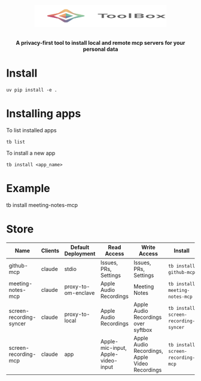 <p align="center">
<img alt="Hugging Face Transformers Library" src="https://raw.githubusercontent.com/OpenMined/agentic-syftbox/refs/heads/main/packages/toolbox/assets/ToolBox.svg" width="352" height="59" style="max-width: 100%;">
  <br/>
  <br/>
</p>

<p align="center"><b>A privacy-first tool to install local and remote mcp servers for your personal data</b></p>

# Install
```
uv pip install -e .
```

# Installing apps
To list installed apps
```
tb list
``` 
To install a new app
```
tb install <app_name>
```


# Example
tb install meeting-notes-mcp

# Store


| Name | Clients | Default Deployment | Read Access | Write Access | Install |
|------|--------|------------|-------------|--------------|-------|
| github-mcp | claude | stdio | Issues, PRs, Settings | Issues, PRs, Settings | `tb install github-mcp` |
| meeting-notes-mcp | claude | proxy-to-om-enclave | Apple Audio Recordings | Meeting Notes | `tb install meeting-notes-mcp` |
| screen-recording-syncer | claude | proxy-to-local | Apple Audio Recordings | Apple Audio Recordings over syftbox | `tb install screen-recording-syncer` |
| screen-recording-mcp | claude | app | Apple-mic-input, Apple-video-input | Apple Audio Recordings, Apple Video Recordings | `tb install screen-recording-mcp`|

